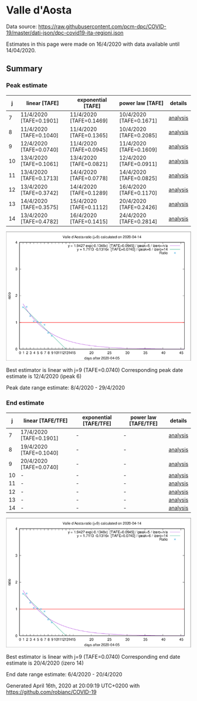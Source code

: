 # Valle d'Aosta


Data source: https://raw.githubusercontent.com/pcm-dpc/COVID-19/master/dati-json/dpc-covid19-ita-regioni.json

Estimates in this page were made on 16/4/2020 with data available until 14/04/2020.


## Summary 

### Peak estimate 
|j|linear [TAFE]|exponential [TAFE]|power law [TAFE]|details|
|---|----|-----------|---------|-------|
|7|11/4/2020 [TAFE=0.1901]|11/4/2020 [TAFE=0.1469]|10/4/2020 [TAFE=0.1671]|[analysis](COVID-19_valle_d'aosta_j7_2020-04-14.md)|
|8|11/4/2020 [TAFE=0.1040]|11/4/2020 [TAFE=0.1365]|10/4/2020 [TAFE=0.2085]|[analysis](COVID-19_valle_d'aosta_j8_2020-04-14.md)|
|9|12/4/2020 [TAFE=0.0740]|11/4/2020 [TAFE=0.0945]|11/4/2020 [TAFE=0.1609]|[analysis](COVID-19_valle_d'aosta_j9_2020-04-14.md)|
|10|13/4/2020 [TAFE=0.1061]|13/4/2020 [TAFE=0.0821]|12/4/2020 [TAFE=0.0911]|[analysis](COVID-19_valle_d'aosta_j10_2020-04-14.md)|
|11|13/4/2020 [TAFE=0.1713]|14/4/2020 [TAFE=0.0778]|14/4/2020 [TAFE=0.0825]|[analysis](COVID-19_valle_d'aosta_j11_2020-04-14.md)|
|12|13/4/2020 [TAFE=0.3742]|14/4/2020 [TAFE=0.1289]|16/4/2020 [TAFE=0.1170]|[analysis](COVID-19_valle_d'aosta_j12_2020-04-14.md)|
|13|14/4/2020 [TAFE=0.3575]|15/4/2020 [TAFE=0.1112]|20/4/2020 [TAFE=0.2426]|[analysis](COVID-19_valle_d'aosta_j13_2020-04-14.md)|
|14|13/4/2020 [TAFE=0.4782]|16/4/2020 [TAFE=0.1415]|24/4/2020 [TAFE=0.2814]|[analysis](COVID-19_valle_d'aosta_j14_2020-04-14.md)|

![best peak estimate](COVID-19_valle_d'aosta_j9_2020-04-14.png)

Best estimator is linear with j=9 (TAFE=0.0740)
Corresponding peak date estimate is 12/4/2020 (ipeak 6)


Peak date range estimate: 8/4/2020 - 29/4/2020

### End estimate 
|j|linear [TAFE/TFE]|exponential [TAFE/TFE]|power law [TAFE/TFE]|details|
|---|----|-----------|---------|-------|
|7|17/4/2020 [TAFE=0.1901]|-|-|[analysis](COVID-19_valle_d'aosta_j7_2020-04-14.md)|
|8|19/4/2020 [TAFE=0.1040]|-|-|[analysis](COVID-19_valle_d'aosta_j8_2020-04-14.md)|
|9|20/4/2020 [TAFE=0.0740]|-|-|[analysis](COVID-19_valle_d'aosta_j9_2020-04-14.md)|
|10|-|-|-|[analysis](COVID-19_valle_d'aosta_j10_2020-04-14.md)|
|11|-|-|-|[analysis](COVID-19_valle_d'aosta_j11_2020-04-14.md)|
|12|-|-|-|[analysis](COVID-19_valle_d'aosta_j12_2020-04-14.md)|
|13|-|-|-|[analysis](COVID-19_valle_d'aosta_j13_2020-04-14.md)|
|14|-|-|-|[analysis](COVID-19_valle_d'aosta_j14_2020-04-14.md)|

![best zero estimate](COVID-19_valle_d'aosta_j9_2020-04-14.png)

Best estimator is linear with j=9 (TAFE=0.0740)
Corresponding end date estimate is 20/4/2020 (izero 14)


End date range estimate: 6/4/2020 - 20/4/2020

Generated April 16th, 2020 at 20:09:19 UTC+0200 with https://github.com/robianc/COVID-19
